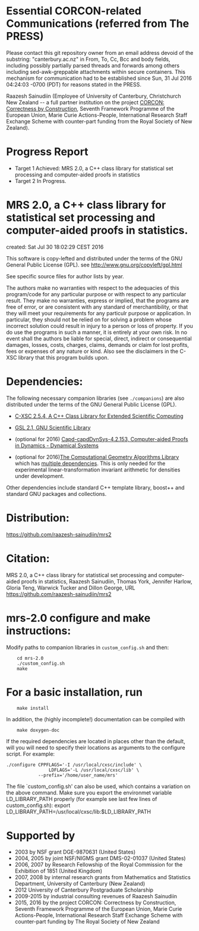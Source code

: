# Essential CORCON-related Communications (referred from The PRESS)

Please contact this git repository owner from an email address devoid of the substring: "canterbury.ac.nz" in From, To, Cc, Bcc and body fields, including possibly partially parsed threads and forwards among others including sed-awk-greppable attachments within secure containers. This mechanism for communication had to be established since Sun, 31 Jul 2016 04:24:03 -0700 (PDT) for reasons stated in the PRESS.

Raazesh Sainudiin (Employee of University of Canterbury, Christchurch New Zealand -- a full partner institution on the project [CORCON: Correctness by Construction](http://corcon.net/about/), Seventh Framework Programme of the European Union, Marie Curie Actions-People, International Research Staff Exchange Scheme with counter-part funding from the Royal Society of New Zealand).

# Progress Report
  * Target 1 Achieved: MRS 2.0, a C++ class library for statistical set processing and computer-aided proofs in statistics
  * Target 2 In Progress.

MRS 2.0, a C++ class library for statistical set processing and computer-aided proofs in statistics.
====================================================================================================

created:	Sat Jul 30 18:02:29 CEST 2016

This software is copy-lefted and distributed under the terms of the 
GNU General Public License (GPL).
see http://www.gnu.org/copyleft/gpl.html

See specific source files for author lists by year.

The authors make no warranties with respect to the adequacies of
this program/code for any particular purpose or with respect to
any particular result.  They make no warranties, express or implied,
that the programs are free of error, or are consistent with any
standard of merchantibility, or that they will meet your requirements
for any particulr purpose or application.  In particular, they should 
not be relied on for solving a problem whose incorrect solution could
result in injury to a person or loss of property.  If you do use the
programs in such a manner, it is entirely at your own risk.  In no
event shall the authors be liable for special, direct, indirect or
consequential damages, losses, costs, charges, claims, demands or
claim for lost profits, fees or expenses of any nature or kind.
Also see the disclaimers in the C-XSC library that this program 
builds upon. 

Dependencies:
=============
The following necessary companion libraries (see `./companions`) are also distributed under the terms of the GNU General Public License (GPL).

  * [C-XSC 2.5.4, A C++ Class Library for Extended Scientific Computing](http://www2.math.uni-wuppertal.de/~xsc/)

  * [GSL 2.1, GNU Scientific Library](http://www.gnu.org/software/gsl/)

  * (optional for 2016) [Capd-capdDynSys-4.2.153, Computer-aided Proofs in Dynamics - Dynamical Systems](http://capd.ii.uj.edu.pl/)

  * (optional for 2016)[The Computational Geometry Algorithms Library](http://www.cgal.org/) which has [multiple dependencies](http://doc.cgal.org/latest/Manual/installation.html). This is only needed for the experimental linear-transformation invariant arithmetic for densities under development.


Other dependencies include standard C++ template library, boost++ and standard GNU packages and collections.

Distribution:
=============

https://github.com/raazesh-sainudiin/mrs2

Citation:
=========

MRS 2.0, a C++ class library for statistical set processing and computer-aided proofs in statistics, Raazesh Sainudiin, Thomas York, Jennifer Harlow, Gloria Teng, Warwick Tucker and Dillon George, URL https://github.com/raazesh-sainudiin/mrs2

mrs-2.0 configure and make instructions:
========================================

Modify paths to companion libraries in `custom_config.sh` and then:

        cd mrs-2.0
        ./custom_config.sh
        make

For a basic installation, run
=============================

        make install

In addition, the (highly incomplete!) documentation can be compiled with

        make doxygen-doc

If the required dependencies are located in places other than the default,
will you will need to specify their locations as arguments to the configure
script. For example:

	./configure CPPFLAGS='-I /usr/local/cxsc/include' \
                    LDFLAGS='-L /usr/local/cxsc/lib' \
	            --prefix='/home/user_name/mrs'

The file `custom_config.sh' can also be used, which contains a variation on the 
above command.  Make sure you export the environmet variable LD_LIBRARY_PATH 
properly (for example see last few lines of custom_config.sh):
export LD_LIBRARY_PATH=/usr/local/cxsc/lib:$LD_LIBRARY_PATH

Supported by
============

* 2003 by NSF grant DGE-9870631 (United States)
* 2004, 2005 by joint NSF/NIGMS grant DMS-02-01037 (United States)
* 2006, 2007 by Research Fellowship of the Royal Commission for the Exhibition of 1851 (United Kingdom)
* 2007, 2008 by internal research grants from Mathematics and Statistics Department, University of Canterbury (New Zealand)
* 2012 University of Canterbury Postgraduate Scholarship 
* 2009-2015 by industrial consulting revenues of Raazesh Sainudiin
* 2015, 2016 by the project CORCON: Correctness by Construction, Seventh Framework Programme of the European Union, Marie Curie Actions-People, International Research Staff Exchange Scheme with counter-part funding by The Royal Society of New Zealand
